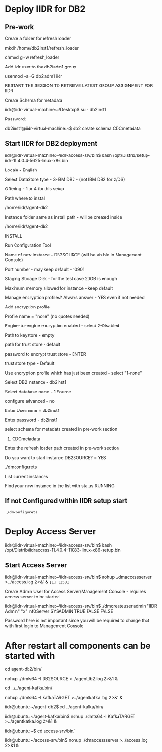 # Deploy IIDR for DB2
## Pre-work

Create a folder for refresh loader

mkdir /home/db2inst1/refresh_loader

chmod g+w refresh_loader

Add iidr user to the db2iadm1 group

usermod -a -G db2iadm1 iidr

RESTART THE SESSION TO RETRIEVE LATEST GROUP ASSIGNMENT FOR IIDR

Create Schema for metadata 

iidr@iidr-virtual-machine:~/Desktop$ su - db2inst1

Password: 

db2inst1@iidr-virtual-machine:~$ db2 create schema CDCmetadata

## Start IIDR for DB2 deployment

iidr@iidr-virtual-machine:~/iidr-access-srv/bin$ bash /opt/Distrib/setup-iidr-11.4.0.4-5625-linux-x86.bin 

Locale - English

Select DataStore type - 3-IBM DB2 - (not IBM DB2 for z/OS)

Offering - 1 or 4 for this setup

Path where to install

/home/iidr/agent-db2

Instance folder same as install path - will be created inside

/home/iidr/agent-db2

INSTALL

Run Configuration Tool

Name of new instance - DB2SOURCE  (will be visible in Management Console)

Port number  - may keep default - 10901

Staging Storage Disk - for the test case 20GB is enough

Maximum memory allowed for instance - keep default

Manage encryption profiles? Always answer - YES even if not needed

Add encryption profile

Profile name = "none" (no quotes needed)

Engine-to-engine encryption enabled - select 2-Disabled

Path to keystore - empty

path for trust store - default

password to encrypt trust store - ENTER

trust store type - Default

Use encryption profile which has just been created - select "1-none"

Select DB2 instance - db2inst1

Select database name - 1.Source

configure advanced - no

Enter Username = db2inst1

Enter password - db2inst1

select schema for metadata created in pre-work section

1. CDCmetadata

Enter the refresh loader path created in pre-work section

Do you want to start instance DB2SOURCE? = YES

./dmconfigurets

List current instances

Find your new instance in the list with status RUNNING

## If not Configured within IIDR setup start
```./dmconfigurets```




# Deploy Access Server
iidr@iidr-virtual-machine:~/iidr-access-srv/bin$ bash /opt/Distrib/iidraccess-11.4.0.4-11083-linux-x86-setup.bin 


## Start Access Server
iidr@iidr-virtual-machine:~/iidr-access-srv/bin$ nohup ./dmaccessserver >../access.log 2>&1 &
```[1] 12581```

Create Admin User for Access Server/Management Console - requires access server to be started

iidr@iidr-virtual-machine:~/iidr-access-srv/bin$ ./dmcreateuser admin "IIDR Admin" "x" inf0Server SYSADMIN TRUE FALSE FALSE

Password here is not important since you will be required to change that with first login to Management Console





# After restart all components can be started with

cd agent-db2/bin/

nohup ./dmts64 -I DB2SOURCE >../agentdb2.log 2>&1 &

cd ../../agent-kafka/bin/

nohup ./dmts64 -I KafkaTARGET >../agentkafka.log 2>&1 &

iidr@ubuntu:~/agent-db2$ cd ../agent-kafka/bin/

iidr@ubuntu:~/agent-kafka/bin$ nohup ./dmts64 -I KafkaTARGET >../agentkafka.log 2>&1 &

iidr@ubuntu:~$ cd access-srv/bin/

iidr@ubuntu:~/access-srv/bin$ nohup ./dmaccessserver >../access.log 2>&1 &
